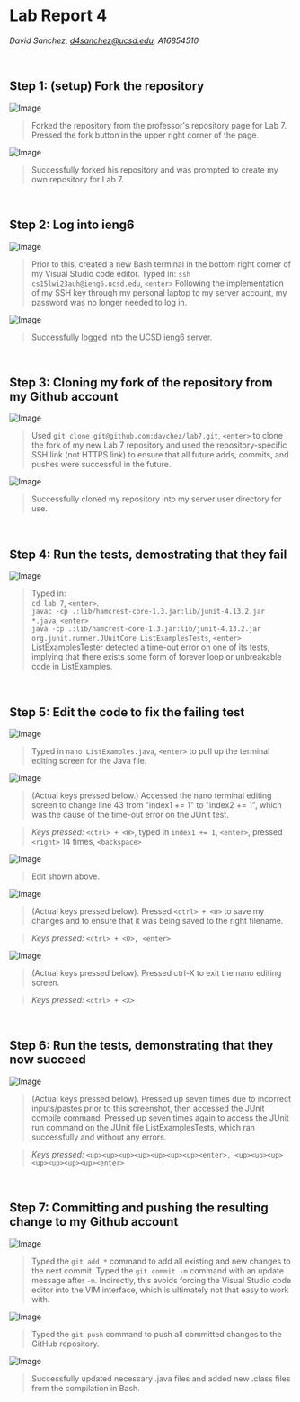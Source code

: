 # Lab Report 4
_David Sanchez, d4sanchez@ucsd.edu, A16854510_

<br>

## Step 1: (setup) Fork the repository

![Image](lab7report/fork.png)

> Forked the repository from the professor's repository page for Lab 7.  Pressed the fork button in the upper right corner of the page.

![Image](lab7report/forkafter.png)

> Successfully forked his repository and was prompted to create my own repository for Lab 7.

<br>

## Step 2: Log into ieng6

![Image](lab7report/login.png)

> Prior to this, created a new Bash terminal in the bottom right corner of my Visual Studio code editor.  Typed in: 
> `ssh cs15lwi23auh@ieng6.ucsd.edu`, `<enter>` 
> Following the implementation of my SSH key through my personal laptop to my server account, my password was no longer needed to log in.

![Image](lab7report/loginafter.png)

> Successfully logged into the UCSD ieng6 server.

<br>

## Step 3: Cloning my fork of the repository from my Github account

![Image](lab7report/gitclone.png)

> Used `git clone git@github.com:davchez/lab7.git`, `<enter>` to clone the fork of my new Lab 7 repository and used the repository-specific SSH link (not HTTPS link) to ensure that all future adds, commits, and pushes were successful in the future.

![Image](lab7report/gitcloneafter.png)

> Successfully cloned my repository into my server user directory for use.

<br>

## Step 4: Run the tests, demostrating that they fail

![Image](lab7report/junitfail.png)

> Typed in: <br>
> `cd lab 7`, `<enter>`. <br>
> `javac -cp .:lib/hamcrest-core-1.3.jar:lib/junit-4.13.2.jar *.java`, `<enter>` <br>
> `java -cp .:lib/hamcrest-core-1.3.jar:lib/junit-4.13.2.jar org.junit.runner.JUnitCore ListExamplesTests`, `<enter>` <br>
> ListExamplesTester detected a time-out error on one of its tests, implying that there exists some form of forever loop or unbreakable code in ListExamples.

<br>

## Step 5: Edit the code to fix the failing test

![Image](lab7report/nano.png)

> Typed in `nano ListExamples.java`, `<enter>` to pull up the terminal editing screen for the Java file.

![Image](lab7report/nanoafter.png)

> (Actual keys pressed below.)  Accessed the nano terminal editing screen to change line 43 from "index1 += 1" to "index2 += 1", which was the cause of the time-out error on the JUnit test.

> _Keys pressed:_ `<ctrl> + <W>`, typed in `index1 += 1`, `<enter>`, pressed `<right>` 14 times, `<backspace>`

![Image](lab7report/nanoedit.png)

> Edit shown above.

![Image](lab7report/nanosave.png)

> (Actual keys pressed below).  Pressed `<ctrl> + <O>` to save my changes and to ensure that it was being saved to the right filename.

> _Keys pressed:_ `<ctrl> + <O>, <enter>`

![Image](lab7report/nanoexit.png)

> (Actual keys pressed below).  Pressed ctrl-X to exit the nano editing screen.

> _Keys pressed:_ `<ctrl> + <X>`

<br>

## Step 6: Run the tests, demonstrating that they now succeed

![Image](lab7report/recompile.png)

> (Actual keys pressed below).  Pressed up seven times due to incorrect inputs/pastes prior to this screenshot, then accessed the JUnit compile command.  Pressed up seven times again to access the JUnit run command on the JUnit file ListExamplesTests, which ran successfully and without any errors.

> _Keys pressed:_ `<up><up><up><up><up><up><up><enter>, <up><up><up><up><up><up><up><enter>`

<br>

## Step 7: Committing and pushing the resulting change to my Github account

![Image](lab7report/gitaddcommit.png)

> Typed the `git add *` command to add all existing and new changes to the next commit.  Typed the `git commit -m` command with an update message after `-m`.  Indirectly, this avoids forcing the Visual Studio code editor into the VIM interface, which is ultimately not that easy to work with.  

![Image](lab7report/gitpush.png)

> Typed the `git push` command to push all committed changes to the GitHub repository.

![Image](lab7report/gitresult.png)

> Successfully updated necessary .java files and added new .class files from the compilation in Bash.
